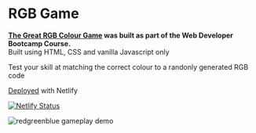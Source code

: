 # RGB Game
**[The Great RGB Colour Game](https://redgreenblue.netlify.app/) was built as part of the Web Developer Bootcamp Course.**<br>
Built using HTML, CSS and vanilla Javascript only

Test your skill at matching the correct colour to a randonly generated RGB code

[Deployed](https://redgreenblue.netlify.app/) with Netlify

[![Netlify Status](https://api.netlify.com/api/v1/badges/f049e632-aa5c-4454-a81b-d4679b954062/deploy-status)](https://app.netlify.com/sites/redgreenblue/deploys)

![redgreenblue gameplay demo](/images/logo.png)
